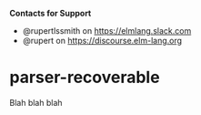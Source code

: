 **Contacts for Support**
- @rupertlssmith on https://elmlang.slack.com
- @rupert on https://discourse.elm-lang.org

# parser-recoverable

Blah blah blah
